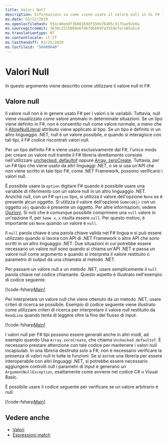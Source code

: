 ```yaml
---
title: Valori Null
description: Informazioni su come viene usato il valore null in di F# linguaggio di programmazione.
ms.date: 03/22/2019
ms.openlocfilehash: 93ac48eddf36981b9df550e76405c3175ae92e0a
ms.sourcegitcommit: 3630c2515809e6f4b7dbb697a3354efec105a5cd
ms.translationtype: MT
ms.contentlocale: it-IT
ms.lasthandoff: 03/25/2019
ms.locfileid: "58409640"
---
```

# <a name="null-values"></a>Valori Null

In questo argomento viene descritto come utilizzare il valore null in F#.

## <a name="null-value"></a>Valore null

Il valore null non è in genere usato F# per i valori o le variabili. Tuttavia, null viene visualizzato come valore anomalo in determinate situazioni. Se un tipo viene definito in F#, non è consentito null come valore normale, a meno che il [AllowNullLiteral](https://msdn.microsoft.com/library/4f315196-f444-4cca-ba07-1176ff71eb0f) attributo viene applicato al tipo. Se un tipo è definito in un altro linguaggio .NET, null è un valore possibile, e quando si interagisce con tali tipi, il F# codice riscontrati valori null.

Per un tipo definito F# e viene usato esclusivamente dal F#, l'unico modo per creare un valore null tramite il F# libreria direttamente consiste nell'utilizzare [unchecked. defaultof](https://msdn.microsoft.com/library/9ff97f2a-1bd4-4f4c-afbe-5886a74ab977) oppure [Array. zeroCreate](https://msdn.microsoft.com/library/fa5b8e7a-1b5b-411c-8622-b58d7a14d3b2). Tuttavia, per un F# tipo che viene usato da altri linguaggi .NET, o se si usa un'API che non viene scritto in tale tipo F#, come .NET Framework, possono verificarsi i valori null.

È possibile usare la `option` digitare F# quando è possibile usare una variabile di riferimento con un valore null in un altro linguaggio .NET. Anziché null, con un F# `option` tipo, si utilizza il valore dell'opzione `None` se è presente alcun oggetto. Si utilizza il valore dell'opzione `Some(obj)` con un oggetto `obj` quando è presente un oggetto. Per altre informazioni, vedere [Opzioni](../options.md). Si noti che è comunque possibile comprimere una `null` valore in un'opzione if, per `Some x`, `x` risulta essere `null`. Per questo motivo, è importante usi `None` quando un valore è `null`.

Il `null` parola chiave è una parola chiave valida nel F# lingua e si può essere utilizzato quando si lavora con API di .NET Framework o altre API che sono scritti in un altro linguaggio .NET. Due situazioni in cui potrebbe essere necessario un valore null sono quando si chiama un'API .NET e passa un valore null come argomento e quando si interpreta il valore restituito o parametro di output da una chiamata al metodo .NET.

Per passare un valore null a un metodo .NET, usare semplicemente il `null` parola chiave nel codice chiamante. Questo aspetto è illustrato nell'esempio di codice seguente.

[!code-fsharp[Main](../../../../samples/snippets/fsharp/lang-ref-1/snippet701.fs)]

Per interpretare un valore null che viene ottenuto da un metodo .NET, usare criteri di ricerca se possibile. Esempio di codice seguente viene illustrato come utilizzare criteri di ricerca per interpretare il valore null restituito da `ReadLine` quando tenta di leggere oltre la fine del flusso di input.

[!code-fsharp[Main](../../../../samples/snippets/fsharp/lang-ref-1/snippet702.fs)]

I valori null per F# tipi possono essere generati anche in altri modi, ad esempio quando Usa `Array.zeroCreate`, che chiama `Unchecked.defaultof`. È necessario prestare attenzione con tale codice per mantenere i valori null incapsulati. In una libreria destinata solo a F#, non è necessario verificare la presenza di valori null in tutte le funzioni. Se si scrive una libreria per essere interoperabile con altri linguaggi .NET, si potrebbe essere necessario aggiungere controlli null i parametri di input e generano un `ArgumentNullException`, esattamente come avviene nel codice C# o Visual Basic.

È possibile usare il codice seguente per verificare se un valore arbitrario è null.

[!code-fsharp[Main](../../../../samples/snippets/fsharp/lang-ref-1/snippet703.fs)]

## <a name="see-also"></a>Vedere anche

- [Valori](index.md)
- [Espressioni match](../match-expressions.md)

